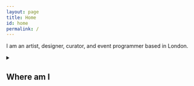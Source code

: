 ```yaml
---
layout: page
title: Home
id: home
permalink: /
---
```

I am an artist, designer, curator, and event programmer based in London. 

<details>
    <summary><h2>Where am I</h2></summary>
    <p>This site is a living public digital space: here I gather my work, ideas, hobbies, goals, and passions. While the majority of this site is made up of notes, they are not its entirety. This is a greenhouse where new ideas grow, a workshop where I create new things, and my portfolio of past and WIP projects.</p>
    <p>For now, there's no index or navigational aid: you’ll need to follow a link to some starting point. <span class=".nobr">[[What's at the top of my mind|Welcome]] &#128075;</span></p>
</details>